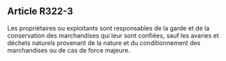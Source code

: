 Article R322-3
----
Les propriétaires ou exploitants sont responsables de la garde et de la
conservation des marchandises qui leur sont confiées, sauf les avaries et
déchets naturels provenant de la nature et du conditionnement des marchandises
ou de cas de force majeure.
